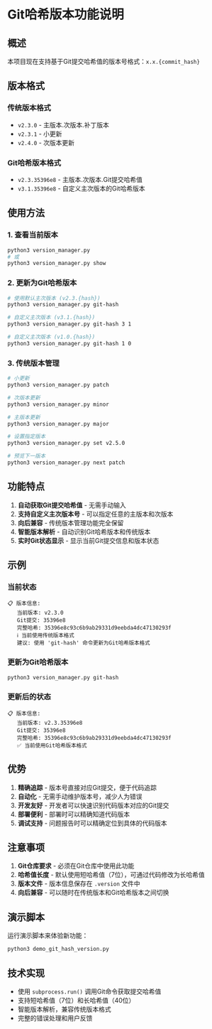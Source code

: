 # Git哈希版本功能说明

## 概述

本项目现在支持基于Git提交哈希值的版本号格式：`x.x.{commit_hash}`

## 版本格式

### 传统版本格式
- `v2.3.0` - 主版本.次版本.补丁版本
- `v2.3.1` - 小更新
- `v2.4.0` - 次版本更新

### Git哈希版本格式
- `v2.3.35396e8` - 主版本.次版本.Git提交哈希值
- `v3.1.35396e8` - 自定义主次版本的Git哈希版本

## 使用方法

### 1. 查看当前版本
```bash
python3 version_manager.py
# 或
python3 version_manager.py show
```

### 2. 更新为Git哈希版本
```bash
# 使用默认主次版本 (v2.3.{hash})
python3 version_manager.py git-hash

# 自定义主次版本 (v3.1.{hash})
python3 version_manager.py git-hash 3 1

# 自定义主次版本 (v1.0.{hash})
python3 version_manager.py git-hash 1 0
```

### 3. 传统版本管理
```bash
# 小更新
python3 version_manager.py patch

# 次版本更新
python3 version_manager.py minor

# 主版本更新
python3 version_manager.py major

# 设置指定版本
python3 version_manager.py set v2.5.0

# 预览下一版本
python3 version_manager.py next patch
```

## 功能特点

1. **自动获取Git提交哈希值** - 无需手动输入
2. **支持自定义主次版本号** - 可以指定任意的主版本和次版本
3. **向后兼容** - 传统版本管理功能完全保留
4. **智能版本解析** - 自动识别Git哈希版本和传统版本
5. **实时Git状态显示** - 显示当前Git提交信息和版本状态

## 示例

### 当前状态
```
📋 版本信息:
   当前版本: v2.3.0
   Git提交: 35396e8
   完整哈希: 35396e8c93c6b9ab29331d9eebda4dc47130293f
   ℹ️ 当前使用传统版本格式
   建议: 使用 'git-hash' 命令更新为Git哈希版本格式
```

### 更新为Git哈希版本
```bash
python3 version_manager.py git-hash
```

### 更新后的状态
```
📋 版本信息:
   当前版本: v2.3.35396e8
   Git提交: 35396e8
   完整哈希: 35396e8c93c6b9ab29331d9eebda4dc47130293f
   ✅ 当前使用Git哈希版本格式
```

## 优势

1. **精确追踪** - 版本号直接对应Git提交，便于代码追踪
2. **自动化** - 无需手动维护版本号，减少人为错误
3. **开发友好** - 开发者可以快速识别代码版本对应的Git提交
4. **部署便利** - 部署时可以精确知道代码版本
5. **调试支持** - 问题报告时可以精确定位到具体的代码版本

## 注意事项

1. **Git仓库要求** - 必须在Git仓库中使用此功能
2. **哈希值长度** - 默认使用短哈希值（7位），可通过代码修改为长哈希值
3. **版本文件** - 版本信息保存在 `.version` 文件中
4. **向后兼容** - 可以随时在传统版本和Git哈希版本之间切换

## 演示脚本

运行演示脚本来体验新功能：
```bash
python3 demo_git_hash_version.py
```

## 技术实现

- 使用 `subprocess.run()` 调用Git命令获取提交哈希值
- 支持短哈希值（7位）和长哈希值（40位）
- 智能版本解析，兼容传统版本格式
- 完整的错误处理和用户反馈